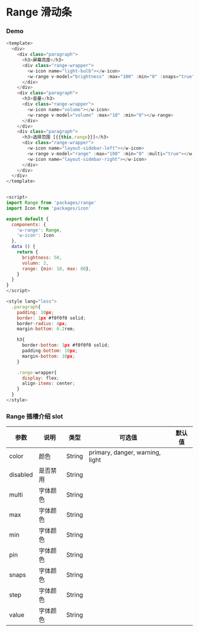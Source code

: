 # Range 滑动条 

### Demo
```javascript
<template>
  <div>
    <div class="paragraph">
      <h3>屏幕亮度</h3>
      <div class="range-wrapper">
        <w-icon name="light-bulb"></w-icon>
        <w-range v-model="brightness" :max="100" :min="0" :snaps="true" :step="10"></w-range>
      </div>
    </div>
    <div class="paragraph">
      <h3>音量</h3>
      <div class="range-wrapper">
        <w-icon name="volume"></w-icon>
        <w-range v-model="volumn" :max="10" :min="0"></w-range>
      </div>
    </div>
    <div class="paragraph">
      <h3>选择范围 [{{this.range}}]</h3>
      <div class="range-wrapper">
        <w-icon name="layout-sidebar-left"></w-icon>
        <w-range v-model="range" :max="100" :min="0" :multi="true"></w-range>
        <w-icon name="layout-sidebar-right"></w-icon>
      </div>
    </div>
  </div>
</template>


<script>
import Range from 'packages/range'
import Icon from 'packages/icon'

export default {
  components: {
    'w-range': Range,
    'w-icon': Icon
  },
  data () {
    return {
      brightness: 50,
      volumn: 2,
      range: {min: 10, max: 80},
    }
  }
}
</script>

<style lang="less">
  .paragraph{
    padding: 10px;
    border: 1px #f0f0f0 solid;
    border-radius: 4px;
    margin-bottom: 0.2rem;

    h3{
      border-bottom: 1px #f0f0f0 solid;
      padding-bottom: 10px;
      margin-bottom: 10px;
    }

    .range-wrapper{
      display: flex;
      align-items: center;
    }
  }
</style>

```

###  Range 插槽介绍 slot

| 参数           | 说明        | 类型       | 可选值        | 默认值     |
|---------------|-------------|-----------|--------------|-----------|
| color         | 颜色         | String    | primary, danger, warning, light |   |
| disabled      | 是否禁用      | String    |              |          |
| multi         | 字体颜色      | String    |              |          | 
| max           | 字体颜色      | String    |              |          | 
| min           | 字体颜色      | String    |              |          | 
| pin           | 字体颜色      | String    |              |          | 
| snaps         | 字体颜色      | String    |              |          | 
| step          | 字体颜色      | String    |              |          | 
| value         | 字体颜色      | String    |              |          | 